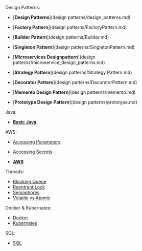 Design Patterns: 


   - [__Design Patterns__](design patterns/design_patterns.md)
  
   - [__Factory Pattern__](design patterns/FactoryPattern.md)  
    
   - [__Builder Pattern__](design patterns/Builder.md)  
    
   - [__Singleton Pattern__](design patterns/SingletonPattern.md)  
    
   - [__Microservices Designpattern__](design patterns/microservice_design_patterns.md)  
   
   - [__Strategy Pattern__](design patterns/Strategy Pattern.md)  

   - [__Decorator Pattern__](design patterns/DecoratorPattern.md)
     
   - [__Memento Design Pattern__](design patterns/memento.md)

   - [__Prototype Design Pattern__](design patterns/prototype.md)

Java:

   - [__Basic Java__](java/Java.md)
      
AWS:
   -  [Accessing Parameters ](AWS/lambda-access-parameter.md)  
    
   -  [Accessing Secrets ](AWS/AWlambda-access-secret.md)
    
   - [__AWS__](AWS/aws.md)  
   
    

Threads:
   - [Blocking Queue](threads/blockingqueue.md)
   - [Reentrant Lock](threads/reentrantlock.md)
   - [Semaphores](threads/semaphore.md)
   - [Volatile vs Atomic](threads/volatilevsatomic.md)

Docker & Kubernates:
   - [Docker](docker/docker.md)
   - [Kubernates](kubernates/kubernates.md)

SQL:
   - [SQL](SQL.md)
